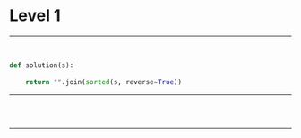 # Level 1

---

​																									




```python
def solution(s):
    
    return "".join(sorted(s, reverse=True))
```

---

​												

```python

```

---



```python

```

